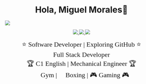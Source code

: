 <div align="center">
  <h1 align="center">Hola, Miguel Morales</a>👋</h1>
</div>
<img src="https://i.imgur.com/yOyzkeD.png">
</p>

<p align="center">
  <a href="https://github.com/moga701">
    <img src="https://img.shields.io/badge/GitHub-000?style=for-the-badge&logo=github&logoColor=white">
  </a>
  <a href="https://discord.com/users/elmoga_">
    <img src="https://img.shields.io/badge/Discord-5865F2?style=for-the-badge&logo=discord&logoColor=white">
  </a>
  <a href="https://w.app/moga">
    <img src="https://img.shields.io/badge/WhatsApp-25D366?style=for-the-badge&logo=whatsapp&logoColor=white">
  </a>
</p>

<p align="center">
  <span style="font-family: 'Comic Sans MS', cursive; font-size: 22px;">
    ⭐ Software Developer | Exploring GitHub ⭐<br>
    🚀 Full Stack Developer 🚀<br>
    🏆 C1 English | Mechanical Engineer 🏆<br>
    💪 Gym | 🥊 Boxing |  🎮 Gaming 🎮
  </span>
</p>
